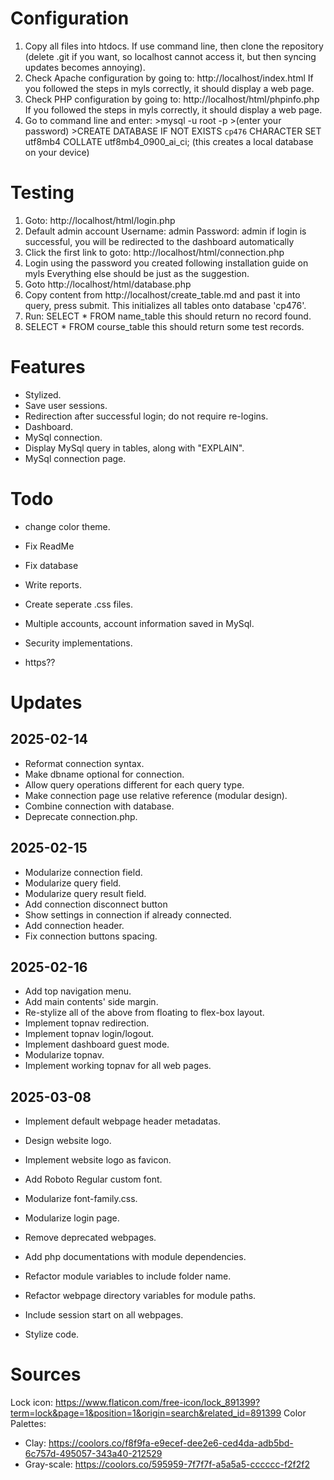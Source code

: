 # Configuration
1. Copy all files into htdocs.
If use command line, then clone the repository (delete .git if you want, so localhost cannot access it, but then syncing updates becomes annoying).
2. Check Apache configuration by going to: http://localhost/index.html
If you followed the steps in myls correctly, it should display a web page.
3. Check PHP configuration by going to: http://localhost/html/phpinfo.php
If you followed the steps in myls correctly, it should display a web page.
4. Go to command line and enter:
\>mysql -u root -p
\>(enter your password)
\>CREATE DATABASE IF NOT EXISTS `cp476`
CHARACTER SET utf8mb4 COLLATE utf8mb4_0900_ai_ci;
(this creates a local database on your device)

# Testing
1. Goto: http://localhost/html/login.php
2. Default admin account
Username: admin
Password: admin
if login is successful, you will be redirected to the dashboard automatically
3. Click the first link to goto: http://localhost/html/connection.php
4. Login using the password you created following installation guide on myls
Everything else should be just as the suggestion.
5. Goto http://localhost/html/database.php
5. Copy content from http://localhost/create_table.md and past it into query, press submit.
This initializes all tables onto database 'cp476'.
6. Run: SELECT \* FROM name_table
this should return no record found.
7. SELECT \* FROM course_table
this should return some test records.

# Features
- Stylized.
- Save user sessions.
- Redirection after successful login; do not require re-logins.
- Dashboard.
- MySql connection.
- Display MySql query in tables, along with "EXPLAIN".
- MySql connection page.

# Todo
- change color theme.
- Fix ReadMe
- Fix database

- Write reports.
- Create seperate .css files.
- Multiple accounts, account information saved in MySql.
- Security implementations.
- https??

# Updates
## 2025-02-14
- Reformat connection syntax.
- Make dbname optional for connection.
- Allow query operations different for each query type.
- Make connection page use relative reference (modular design).
- Combine connection with database.
- Deprecate connection.php.
## 2025-02-15
- Modularize connection field.
- Modularize query field.
- Modularize query result field.
- Add connection disconnect button
- Show settings in connection if already connected.
- Add connection header.
- Fix connection buttons spacing.
## 2025-02-16
- Add top navigation menu.
- Add main contents' side margin.
- Re-stylize all of the above from floating to flex-box layout.
- Implement topnav redirection.
- Implement topnav login/logout.
- Implement dashboard guest mode.
- Modularize topnav.
- Implement working topnav for all web pages.
## 2025-03-08
- Implement default webpage header metadatas.
- Design website logo.
- Implement website logo as favicon.
- Add Roboto Regular custom font.
- Modularize font-family.css.
- Modularize login page.
- Remove deprecated webpages.

- Add php documentations with module dependencies.
- Refactor module variables to include folder name.
- Refactor webpage directory variables for module paths.
- Include session start on all webpages.
- Stylize code.

# Sources
Lock icon: https://www.flaticon.com/free-icon/lock_891399?term=lock&page=1&position=1&origin=search&related_id=891399
Color Palettes:
- Clay: https://coolors.co/f8f9fa-e9ecef-dee2e6-ced4da-adb5bd-6c757d-495057-343a40-212529
- Gray-scale: https://coolors.co/595959-7f7f7f-a5a5a5-cccccc-f2f2f2

